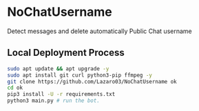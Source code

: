 # NoChatUsername
Detect messages and delete automatically Public Chat username 


## Local Deployment Process
```sh
sudo apt update && apt upgrade -y
sudo apt install git curl python3-pip ffmpeg -y
git clone https://github.com/Lazaro03/NoChatUsername ok
cd ok
pip3 install -U -r requirements.txt
python3 main.py # run the bot.
```
#
